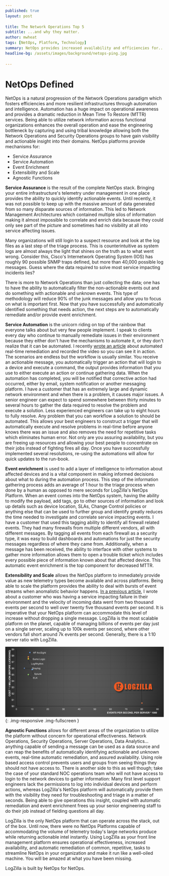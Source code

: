 ```yaml
---
published: true
layout: post

title: The Network Operations Top 5
subtitle: ...and why they matter.
author: mwheat
tags: [NetOps, Platform, Technology]
summary: NetOps provides increased availability and efficiencies for...
headline-bg: /assets/images/background/netops-ping.jpg

---
```


# NetOps Defined
NetOps is a natural progression of the Network Operations paradigm which fosters efficiencies and more resilient infrastructures through automation and intelligence.  Automation has a huge impact on operational awareness and provides a dramatic reduction in Mean Time To Restore (MTTR) services. Being able to utilize network information across functional organizations enhances the overall operation and ease the engineering bottleneck by capturing and using tribal knowledge allowing both the Network Operations and Security Operations groups to have gain visibility and actionable insight into their domains. NetOps platforms provide mechanisms for:

-	Service Assurance
-	Service Automation
-	Event Enrichment
-	Extensibility and Scale
-	Agnostic Functions


**Service Assurance** is the result of the complete NetOps stack. Bringing your entire infrastructure's telemetry under management in one place provides the ability to quickly identify actionable events.  Until recently, it was not possible to keep up with the massive amount of data generated from so many disparate sources of information. This led to Network Management Architectures which contained multiple silos of information making it almost impossible to correlate and enrich data because they could only see part of the picture and sometimes had no visibility at all into service affecting issues. 

Many organizations will still login to a suspect resource and look at the log files as a last step of the triage process. This is counterintuitive as system logs are almost always the light that shines on the truth as to what went wrong.  Consider this, Cisco's Internetwork Operating System (IOS) has roughly 90 possible SNMP traps defined, but more than 40,000 possible log messages. Guess where the data required to solve most service impacting incidents lies?

There is more to Network Operations than just collecting the data; one has to have the ability to automatically filter the non-actionable events out and do something with actionable and unknown events.  This type of methodology will reduce 90% of the junk messages and allow you to focus on what is important first. Now that you have successfully and automatically identified something that needs action, the next steps are to automatically remediate and/or provide event enrichment.

**Service Automation** is the unicorn riding on top of the rainbow that everyone talks about but very few people implement.  I speak to clients every day who continue to manually remediate issues in their environment because they either don't have the mechanisms to automate it, or they don't realize that it can be automated.  I recently [wrote an article](http://www.logzilla.net/2017/04/18/network-event-remediation-in-real-time.html) about automated real-time remediation and recorded the video so you can see it in action. The scenarios are endless but the workflow is usually similar.  You receive an actionable message, you automatically trigger an action that will login to a device and execute a command, the output provides information that you use to either execute an action or continue gathering data.  When the automation has completed, you will be notified that corrective action had occurred, either by email, system notification or another messaging platform.  I have a customer that has an extremely large and dynamic network environment and when there is a problem, it causes major issues.  A senior engineer can expect to spend somewhere between thirty minutes to several hours to gather the data required to resolve the problem and execute a solution.  Less experienced engineers can take up to eight hours to fully resolve.  Any problem that you can workflow a solution to should be automated.  This allows your best engineers to construct a trigger that will automatically execute and resolve problems in real-time before anyone knows there was an issue and also removes the need for repetitive tasks which eliminates human error. Not only are you assuring availability, but you are freeing up resources and allowing your best people to concentrate on their jobs instead of fighting fires all day.  Once you have successfully implemented several resolutions, re-using the automations will allow for quick updates to the run-book.

**Event enrichment** is used to add a layer of intelligence to information about affected devices and is a vital component in making informed decisions about what to during the automation process. This step of the information gathering process adds an average of 1 hour to the triage process when done by a human as opposed to mere seconds for LogZilla's NetOps Platform. When an event comes into the NetOps system, having the ability to modify the payload, add tags, go to other sources of information and look up details such as device location, SLAs, Change Control policies or anything else that can be used to further group and identify greatly reduces the time needed to investigate and correlate service impacting events.  I have a customer that used this tagging ability to identify all firewall related events.  They had many firewalls from multiple different vendors, all with different messages.  By tagging all events from each firewall as a security type, it was easy to build dashboards and automations for just the security messages regardless of where they came from.  Additionally, when a message has been received, the ability to interface with other systems to gather more information allows them to open a trouble ticket which includes every possible piece of information known about that affected device.  This automatic event enrichment is the top component for decreased MTTR.   

**Extensibility and Scale** allows the NetOps platform to immediately provide value as new telemetry types become available and across platforms.  Being able to scale the platform provides the ability to deal with bursts of event streams when anomalistic behavior happens. [In a previous article](http://www.logzilla.net/2017/04/18/log-spikes-and-message-storms.html), I wrote about a customer who was having a service impacting failure in their environment and the velocity of incoming data went from two thousand events per second to well over twenty five thousand events per second. It is imperative that your NetOps platform can accommodate this level of increase without dropping a single message.  LogZilla is the most scalable platform on the planet, capable of managing billions of events per day just on a single server, scaling up to 100k events per second, where other vendors fall short around 7k events per second.  Generally, there is a 1:10 server ratio with LogZilla.    

![LZ-scale](/assets/images/blog/post_images/what-is-netops/NetOps-scale.png){: .img-responsive .img-fullscreen }


**Agnostic Functions** allows for different areas of the organization to utilize the platform without concern for operational effectiveness.  Network Operations, Security Operations, Server Operations, Data Analytics…anything capable of sending a message can be used as a data source and can reap the benefits of automatically identifying actionable and unknown events, real-time automatic remediation, and assured availability. Using role based access control prevents users and groups from seeing things they should not have access to.  There is another side to this as well though; take the case of your standard NOC operations team who will not have access to login to the network devices to gather information: Many first level support engineers lack the permissions to log into individual devices and perform actions, whereas LogZilla's NetOps platform will automatically provide them with the visibility they need for troubleshooting and triage in a matter of seconds.  Being able to give operations this insight, coupled with automatic remediation and event enrichment frees up your senior engineering staff to do their job instead of fielding questions all day.

LogZilla is the only NetOps platform that can operate across the stack, out of the box.  Until now, there were no NetOps Platforms capable of accommodating the volume of telemetry today's large networks produce while returning actionable intel instantly.  Using LogZilla as your front line management platform ensures operational effectiveness, increased availability, and automatic remediation of common, repetitive, tasks to streamline NetOps in your organization and make it run like a well-oiled machine. You will be amazed at what you have been missing.

LogZilla is built by NetOps for NetOps. 
